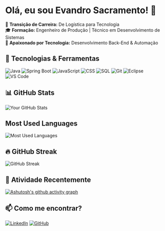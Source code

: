 # Olá, eu sou Evandro Sacramento! 👋

🎯 **Transição de Carreira:** De Logística para Tecnologia  
🎓 **Formação:** Engenheiro de Produção | Técnico em Desenvolvimento de Sistemas  
🚀 **Apaixonado por Tecnologia:** Desenvolvimento Back-End & Automação  

## 🚀 Tecnologias & Ferramentas  
![Java](https://img.shields.io/badge/Java-ED8B00?style=for-the-badge&logo=java&logoColor=white)
![Spring Boot](https://img.shields.io/badge/SpringBoot-6DB33F?style=for-the-badge&logo=spring&logoColor=white)
![JavaScript](https://img.shields.io/badge/JavaScript-F7DF1E?style=for-the-badge&logo=javascript&logoColor=black)
![CSS](https://img.shields.io/badge/CSS-1572B6?style=for-the-badge&logo=css3&logoColor=white)
![SQL](https://img.shields.io/badge/SQL-4479A1?style=for-the-badge&logo=MySQL&logoColor=white)
![Git](https://img.shields.io/badge/Git-F05032?style=for-the-badge&logo=git&logoColor=white)
![Eclipse](https://img.shields.io/badge/Eclipse-2C2255?style=for-the-badge&logo=eclipse&logoColor=white)
![VS Code](https://img.shields.io/badge/VSCode-007ACC?style=for-the-badge&logo=visual-studio-code&logoColor=white)

## 📊 GitHub Stats 
![Your GitHub Stats](https://github-readme-stats.vercel.app/api?username=evandrossjr&show_icons=true&theme=highcontrast)

## Most Used Languages
![Most Used Languages](https://github-readme-stats.vercel.app/api/top-langs/?username=evandrossjr&layout=compact&langs_count=7&theme=highcontrast)

## 🔥 GitHub Streak  
![GitHub Streak](https://streak-stats.demolab.com/?user=evandrossjr&theme=highcontrast&hide_border=false)

## 🚀 Atividade Recentemente
[![Ashutosh's github activity graph](https://github-readme-activity-graph.vercel.app/graph?username=evandrossjr&theme=highcontrast)](https://github.com/ashutosh00710/github-readme-activity-graph)


## 📫 Como me encontrar?  
[![LinkedIn](https://img.shields.io/badge/LinkedIn-0077B5?style=for-the-badge&logo=linkedin&logoColor=white)](https://linkedin.com/in/evandrosacramento)
[![GitHub](https://img.shields.io/badge/GitHub-100000?style=for-the-badge&logo=github&logoColor=white)](https://github.com/evandrossjr)
